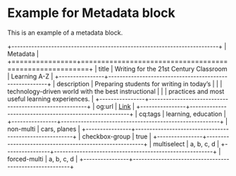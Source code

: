 # Example for Metadata block

This is an example of a metadata block.

+-------------------------------------------------------------------------+
| Metadata                                                                |
+================+========================================================+
| title          | Writing for the 21st Century Classroom \| Learning A-Z |
+----------------+--------------------------------------------------------+
| description    | Preparing students for writing in today’s              |
|                | technology-driven world with the best instructional    |
|                | practices and most useful learning experiences.        |
+----------------+--------------------------------------------------------+
| og:url         | [Link](https://www.adobe.com)                          |
+----------------+--------------------------------------------------------+
| cq:tags        | learning, education                                    |
+----------------+--------------------------------------------------------+
| non-multi      | cars, planes                                           |
+----------------+--------------------------------------------------------+
| checkbox-group | true                                                   |
+----------------+--------------------------------------------------------+
| multiselect    | a, b, c, d                                             |
+----------------+--------------------------------------------------------+
| forced-multi   | a, b, c, d                                             |
+----------------+--------------------------------------------------------+
